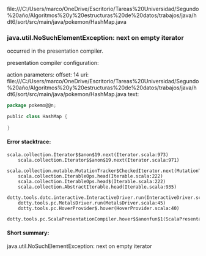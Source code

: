 file:///C:/Users/marco/OneDrive/Escritorio/Tareas%20Universidad/Segundo%20año/Algoritmos%20y%20estructuras%20de%20datos/trabajos/java/hdt6/sort/src/main/java/pokemon/HashMap.java
### java.util.NoSuchElementException: next on empty iterator

occurred in the presentation compiler.

presentation compiler configuration:


action parameters:
offset: 14
uri: file:///C:/Users/marco/OneDrive/Escritorio/Tareas%20Universidad/Segundo%20año/Algoritmos%20y%20estructuras%20de%20datos/trabajos/java/hdt6/sort/src/main/java/pokemon/HashMap.java
text:
```scala
package pokemo@@n;

public class HashMap {
    
}

```



#### Error stacktrace:

```
scala.collection.Iterator$$anon$19.next(Iterator.scala:973)
	scala.collection.Iterator$$anon$19.next(Iterator.scala:971)
	scala.collection.mutable.MutationTracker$CheckedIterator.next(MutationTracker.scala:76)
	scala.collection.IterableOps.head(Iterable.scala:222)
	scala.collection.IterableOps.head$(Iterable.scala:222)
	scala.collection.AbstractIterable.head(Iterable.scala:935)
	dotty.tools.dotc.interactive.InteractiveDriver.run(InteractiveDriver.scala:164)
	dotty.tools.pc.MetalsDriver.run(MetalsDriver.scala:45)
	dotty.tools.pc.HoverProvider$.hover(HoverProvider.scala:40)
	dotty.tools.pc.ScalaPresentationCompiler.hover$$anonfun$1(ScalaPresentationCompiler.scala:376)
```
#### Short summary: 

java.util.NoSuchElementException: next on empty iterator